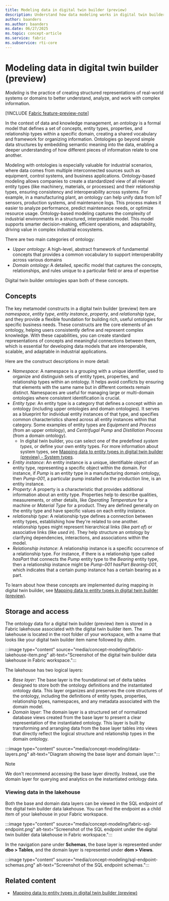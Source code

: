 ```yaml
---
title: Modeling data in digital twin builder (preview)
description: Understand how data modeling works in digital twin builder (preview).
author: baanders
ms.author: baanders
ms.date: 06/27/2025
ms.topic: concept-article
ms.service: fabric
ms.subservice: rti-core
---
```


# Modeling data in digital twin builder (preview)

*Modeling* is the practice of creating structured representations of real-world systems or domains to better understand, analyze, and work with complex information. 

[!INCLUDE [Fabric feature-preview-note](../../includes/feature-preview-note.md)]

In the context of data and knowledge management, an *ontology* is a formal model that defines a set of concepts, entity types, properties, and relationship types within a specific domain, creating a shared vocabulary and framework for organizing information. Ontologies go beyond simple data structures by embedding semantic meaning into the data, enabling a deeper understanding of how different pieces of information relate to one another.

Modeling with ontologies is especially valuable for industrial scenarios, where data comes from multiple interconnected sources such as equipment, control systems, and business applications. Ontology-based modeling allows companies to create a standardized view of all relevant entity types (like machinery, materials, or processes) and their relationship types, ensuring consistency and interoperability across systems. For example, in a manufacturing plant, an ontology can help unify data from IoT sensors, production systems, and maintenance logs. This process makes it easier to analyze performance, predict maintenance needs, or optimize resource usage. Ontology-based modeling captures the complexity of industrial environments in a structured, interpretable model. This model supports smarter decision-making, efficient operations, and adaptability, driving value in complex industrial ecosystems.

There are two main categories of ontology:

* *Upper ontology*: A high-level, abstract framework of fundamental concepts that provides a common vocabulary to support interoperability across various domains
* *Domain ontology*: A detailed, specific model that captures the concepts, relationships, and rules unique to a particular field or area of expertise

Digital twin builder ontologies span both of these concepts.

## Concepts

The key metamodel constructs in a digital twin builder (preview) item are *namespace*, *entity type*, *entity instance*, *property*, and *relationship type*, and they provide a flexible foundation for building rich, useful ontologies for specific business needs. These constructs are the core elements of an ontology, helping users consistently define and represent complex knowledge. With these capabilities, you can create standard representations of concepts and meaningful connections between them, which is essential for developing data models that are interoperable, scalable, and adaptable in industrial applications.

Here are the construct descriptions in more detail:
* *Namespace*: A namespace is a grouping with a unique identifier, used to organize and distinguish sets of entity types, properties, and relationship types within an ontology. It helps avoid conflicts by ensuring that elements with the same name but in different contexts remain distinct. Namespaces are useful for managing large or multi-domain ontologies where consistent identification is crucial.
* *Entity type*: An entity type is a category that defines a concept within an ontology (including upper ontologies and domain ontologies). It serves as a blueprint for individual entity instances of that type, and specifies common characteristics shared across all entity instances within that category. Some examples of entity types are *Equipment* and *Process* (from an upper ontology), and *Centrifugal Pump* and *Distillation Process* (from a domain ontology).
    * In digital twin builder, you can select one of the predefined *system types*, or define your own entity types. For more information about system types, see [Mapping data to entity types in digital twin builder (preview) - System types](concept-mapping.md#system-types).
* *Entity instance*: An entity instance is a unique, identifiable object of an entity type, representing a specific object within the domain. For instance, if *Pump* is an entity type in a manufacturing domain ontology, then *Pump-001*, a particular pump installed on the production line, is an entity instance.
* *Property*: A property is a characteristic that provides additional information about an entity type. Properties help to describe qualities, measurements, or other details, like *Operating Temperature* for a machine or *Material Type* for a product. They are defined generally on the entity type and have specific values on each entity instance.
* *relationship type*: A relationship type defines a connection between entity types, establishing how they're related to one another. relationship types might represent hierarchical links (like *part of*) or associative links (like *used in*). They help structure an ontology by clarifying dependencies, interactions, and associations within the model.
* *Relationship instance*: A relationship instance is a specific occurrence of a relationship type. For instance, if there is a relationship type called *hasPart* that connects the *Pump* entity type to the *Bearing* entity type, then a relationship instance might be *Pump-001 hasPart Bearing-001*, which indicates that a certain pump instance has a certain bearing as a part.

To learn about how these concepts are implemented during mapping in digital twin builder, see [Mapping data to entity types in digital twin builder (preview)](concept-mapping.md).

## Storage and access

The ontology data for a digital twin builder (preview) item is stored in a Fabric lakehouse associated with the digital twin builder item. The lakehouse is located in the root folder of your workspace, with a name that looks like your digital twin builder item name followed by *dtdm*.

:::image type="content" source="media/concept-modeling/fabric-lakehouse-item.png" alt-text="Screenshot of the digital twin builder data lakehouse in Fabric workspace.":::

The lakehouse has two logical layers:

* *Base layer*: The base layer is the foundational set of delta tables designed to store both the ontology definitions and the instantiated ontology data. This layer organizes and preserves the core structures of the ontology, including the definitions of entity types, properties, relationship types, namespaces, and any metadata associated with the domain model.
* *Domain layer*: The domain layer is a structured set of normalized database views created from the base layer to present a clear representation of the instantiated ontology. This layer is built by transforming and arranging data from the base layer tables into views that directly reflect the logical structure and relationship types in the domain ontology.

:::image type="content" source="media/concept-modeling/data-layers.png" alt-text="Diagram showing the base layer and domain layer.":::

>[!NOTE]
>We don't recommend accessing the base layer directly. Instead, use the domain layer for querying and analytics on the instantiated ontology data.

### Viewing data in the lakehouse

Both the base and domain data layers can be viewed in the SQL endpoint of the digital twin builder data lakehouse. You can find the endpoint as a child item of your lakehouse in your Fabric workspace.

:::image type="content" source="media/concept-modeling/fabric-sql-endpoint.png" alt-text="Screenshot of the SQL endpoint under the digital twin builder data lakehouse in Fabric workspace.":::

In the navigation pane under **Schemas**, the base layer is represented under **dbo > Tables**, and the domain layer is represented under **dom > Views**.

:::image type="content" source="media/concept-modeling/sql-endpoint-schemas.png" alt-text="Screenshot of the SQL endpoint schemas.":::

## Related content

* [Mapping data to entity types in digital twin builder (preview)](concept-mapping.md)